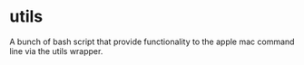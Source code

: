 # utils
A bunch of bash script that provide functionality to the apple mac command line via the utils wrapper.
